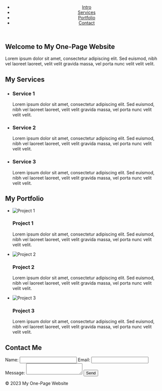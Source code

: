 <!DOCTYPE html>
<html lang="ru">
  <head>
    <meta charset="UTF-8">
    <meta name="viewport" content="width=device-width, initial-scale=1.0">
    <title>My One-Page Website</title>
    <link rel="stylesheet" href="styles.css">
  </head>
  <body>
    <header>
      <nav>
        <ul>
          <li><a class="active" href="#intro">Intro</a></li>
          <li><a href="#services">Services</a></li>
          <li><a href="#portfolio">Portfolio</a></li>
          <li><a href="#contact">Contact</a></li>
        </ul>
      </nav>
    </header>
    <main>
      <section id="intro">
        <h1>Welcome to My One-Page Website</h1>
        <p>Lorem ipsum dolor sit amet, consectetur adipiscing elit. Sed euismod, nibh vel laoreet laoreet, velit velit gravida massa, vel porta nunc velit velit velit.</p>
      </section>
      <section id="services">
        <h2>My Services</h2>
        <ul>
          <li>
            <h3>Service 1</h3>
            <p>Lorem ipsum dolor sit amet, consectetur adipiscing elit. Sed euismod, nibh vel laoreet laoreet, velit velit gravida massa, vel porta nunc velit velit velit.</p>
          </li>
          <li>
            <h3>Service 2</h3>
            <p>Lorem ipsum dolor sit amet, consectetur adipiscing elit. Sed euismod, nibh vel laoreet laoreet, velit velit gravida massa, vel porta nunc velit velit velit.</p>
          </li>
          <li>
            <h3>Service 3</h3>
            <p>Lorem ipsum dolor sit amet, consectetur adipiscing elit. Sed euismod, nibh vel laoreet laoreet, velit velit gravida massa, vel porta nunc velit velit velit.</p>
          </li>
        </ul>
      </section>
      <section id="portfolio">
        <h2>My Portfolio</h2>
        <ul>
          <li>
            <img src="image1.jpg" alt="Project 1">
            <h3>Project 1</h3>
            <p>Lorem ipsum dolor sit amet, consectetur adipiscing elit. Sed euismod, nibh vel laoreet laoreet, velit velit gravida massa, vel porta nunc velit velit velit.</p>
          </li>
          <li>
            <img src="image2.jpg" alt="Project 2">
            <h3>Project 2</h3>
            <p>Lorem ipsum dolor sit amet, consectetur adipiscing elit. Sed euismod, nibh vel laoreet laoreet, velit velit gravida massa, vel porta nunc velit velit velit.</p>
          </li>
          <li>
            <img src="image3.jpg" alt="Project 3">
            <h3>Project 3</h3>
            <p>Lorem ipsum dolor sit amet, consectetur adipiscing elit. Sed euismod, nibh vel laoreet laoreet, velit velit gravida massa, vel porta nunc velit velit velit.</p>
          </li>
        </ul>
      </section>
      <section id="contact">
        <h2>Contact Me</h2>
        <form>
          <label for="name">Name:</label>
          <input type="text" id="name" name="name">
          <label for="email">Email:</label>
          <input type="email" id="email" name="email">
          <label for="message">Message:</label>
          <textarea id="message" name="message"></textarea>
          <button type="submit">Send</button>
        </form>
      </section>
    </main>
    <footer>
      <p>&copy; 2023 My One-Page Website</p>
    </footer>
  </body>
</html>      
